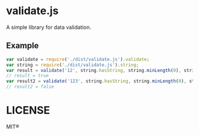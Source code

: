 # validate.js
A simple library for data validation.

## Example

```javascript
var validate = require('./dist/validate.js').validate;
var string = require('./dist/validate.js').string;
var result = validate('12', string.hasString, string.minLength(0), string.maxLength(2));
// result = true
var result2 = validate('123', string.hasString, string.minLength(0), string.maxLength(2));
// result2 = false
```
# LICENSE
MIT®
